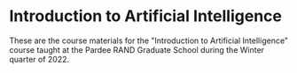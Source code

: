 # Introduction to Artificial Intelligence

These are the course materials for the "Introduction to Artificial Intelligence" course taught at the Pardee RAND Graduate School during the Winter quarter of 2022.

